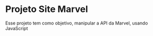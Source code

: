 # Projeto Site Marvel

Esse projeto tem como objetivo, manipular a API da Marvel, usando JavaScript

